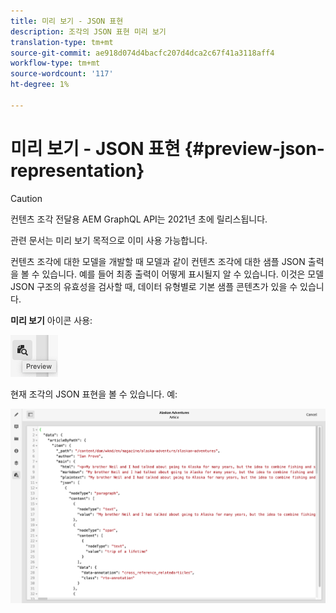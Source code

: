 ```yaml
---
title: 미리 보기 - JSON 표현
description: 조각의 JSON 표현 미리 보기
translation-type: tm+mt
source-git-commit: ae918d074d4bacfc207d4dca2c67f41a3118aff4
workflow-type: tm+mt
source-wordcount: '117'
ht-degree: 1%

---
```



# 미리 보기 - JSON 표현 {#preview-json-representation}

>[!CAUTION]
>
>컨텐츠 조각 전달용 AEM GraphQL API는 2021년 초에 릴리스됩니다.
>
>관련 문서는 미리 보기 목적으로 이미 사용 가능합니다.

컨텐츠 조각에 대한 모델을 개발할 때 모델과 같이 컨텐츠 조각에 대한 샘플 JSON 출력을 볼 수 있습니다. 예를 들어 최종 출력이 어떻게 표시될지 알 수 있습니다. 이것은 모델 JSON 구조의 유효성을 검사할 때, 데이터 유형별로 기본 샘플 콘텐츠가 있을 수 있습니다.

**미리 보기** 아이콘 사용:

![컨텐츠 조각 편집기 - 미리 보기 탭](assets/cfm-preview-01.png)

현재 조각의 JSON 표현을 볼 수 있습니다. 예:

![컨텐츠 조각 편집기 - 조각 미리 보기](assets/cfm-preview-02.png)